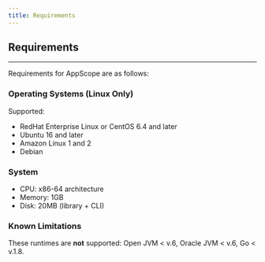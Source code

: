 ```yaml
---
title: Requirements
---
```


## Requirements
---

Requirements for AppScope are as follows:

### Operating Systems (Linux Only)

Supported:

- RedHat Enterprise Linux or CentOS 6.4 and later
- Ubuntu 16 and later
- Amazon Linux 1 and 2
- Debian

### System

- CPU: x86-64 architecture
- Memory: 1GB
- Disk: 20MB (library + CLI)

### Known Limitations

These runtimes are **not** supported: Open JVM < v.6, Oracle JVM < v.6, Go < v.1.8.
